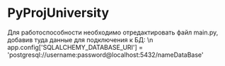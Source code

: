 # PyProjUniversity

Для работоспособности необходимо отредактировать файл main.py, добавив туда данные для подключения к БД: \n
app.config['SQLALCHEMY_DATABASE_URI'] = 'postgresql://username:password@localhost:5432/nameDataBase'
